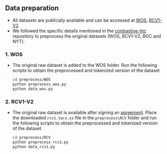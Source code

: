 ## Data preparation
- All datasets are publically available and can be accessed at [WOS](https://github.com/kk7nc/HDLTex), [RCV1-V2](https://trec.nist.gov/data/reuters/reuters.html).
- We followed the specific details mentioned in the  [contrastive-htc](https://github.com/wzh9969/contrastive-htc#preprocess) repository to preprocess the original datasets (WOS, RCV1-V2, BGC and NYT). 
### 1. WOS
- The original raw dataset is added to the WOS folder. Run the following scripts to obtain the preprocessed and tokenized version of the dataset
    ```bash
    cd preprocess/WOS
    python preprocess_wos.py
    python data_wos.py
### 2. RCV1-V2
- The original raw dataset is available after signing an [agreement](https://trec.nist.gov/data/reuters/reuters.html). Place the downloaded `rcv1.tarz.xz` file in the `preprocess\RCV` folder and run the following scripts to obtain the preprocessed and tokenized version of the dataset
    ```bash
    cd preprocess/RCV
    python preprocess_rcv1.py
    python data_rcv1.py

